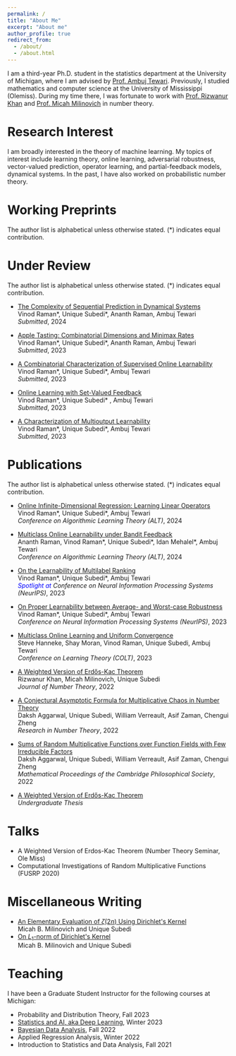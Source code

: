 ```yaml
---
permalink: /
title: "About Me"
excerpt: "About me"
author_profile: true
redirect_from: 
  - /about/
  - /about.html
---
```


I am a third-year Ph.D. student in the statistics department at the University of Michigan, where I am advised by [Prof. Ambuj Tewari](https://ambujtewari.github.io/). Previously, I studied mathematics and computer science at the University of Mississippi (Olemiss). During my time there, I was fortunate to work with [Prof. Rizwanur Khan](http://home.olemiss.edu/~rrkhan/) and [Prof. Micah Milinovich](http://home.olemiss.edu/~mbmilino/) in number theory. 


Research Interest
======

I am broadly interested in the theory of machine learning. My topics of interest include learning theory, online learning, adversarial robustness, vector-valued prediction, operator learning, and partial-feedback models, dynamical systems. In the past, I have also worked on probabilistic number theory. 

Working Preprints
======
The author list is alphabetical unless otherwise stated. (*) indicates equal contribution.








Under Review
======
The author list is alphabetical unless otherwise stated. (*) indicates equal contribution.

- [The Complexity of Sequential Prediction in Dynamical Systems](https://arxiv.org/abs/2402.06614)    
Vinod Raman\*, Unique Subedi\*, Ananth Raman, Ambuj Tewari  
*Submitted*, 2024

- [Apple Tasting: Combinatorial Dimensions and Minimax Rates](https://arxiv.org/abs/2310.19064)    
Vinod Raman\*, Unique Subedi\*, Ananth Raman, Ambuj Tewari  
*Submitted*, 2023

- [A Combinatorial Characterization of Supervised Online Learnability](https://arxiv.org/abs/2307.03816)   
  Vinod Raman\*, Unique Subedi\*, Ambuj Tewari   
*Submitted*, 2023


 - [Online Learning with Set-Valued Feedback](https://arxiv.org/abs/2306.06247)   
   Vinod Raman\*, Unique Subedi\* , Ambuj Tewari         
 *Submitted*, 2023  


- [A Characterization of Multioutput Learnability](https://arxiv.org/abs/2301.02729)   
  Vinod Raman\*, Unique Subedi\*, Ambuj Tewari    
*Submitted*, 2023    


Publications 
======
The author list is alphabetical unless otherwise stated. (*) indicates equal contribution.

- [Online Infinite-Dimensional Regression: Learning Linear Operators](https://arxiv.org/abs/2309.06548)       
Vinod Raman\*, Unique Subedi\*, Ambuj Tewari  
*Conference on Algorithmic Learning Theory (ALT)*, 2024

- [Multiclass Online Learnability under Bandit Feedback](https://arxiv.org/abs/2308.04620)   
  Ananth Raman, Vinod Raman\*, Unique Subedi\*, Idan Mehalel\*, Ambuj Tewari   
*Conference on Algorithmic Learning Theory (ALT)*, 2024

- [On the Learnability of Multilabel Ranking](https://arxiv.org/abs/2304.03337)   
  Vinod Raman\*, Unique Subedi\*, Ambuj Tewari    
  *<font color='blue'> Spotlight at </font> Conference on Neural Information Processing Systems (NeurIPS)*, 2023  

- [On Proper Learnability between Average- and Worst-case Robustness](https://arxiv.org/abs/2211.05656)    
  Vinod Raman\*, Unique Subedi\*, Ambuj Tewari   
  *Conference on Neural Information Processing Systems (NeurIPS)*, 2023   

- [Multiclass Online Learning and Uniform Convergence](https://proceedings.mlr.press/v195/hanneke23b.html)    
  Steve Hanneke, Shay Moran, Vinod Raman, Unique Subedi, Ambuj Tewari     
  *Conference on Learning Theory (COLT)*, 2023  

- [A Weighted Version of Erdős-Kac Theorem](https://www.sciencedirect.com/science/article/abs/pii/S0022314X21003681)  
Rizwanur Khan, Micah Milinovich, Unique Subedi     
*Journal of Number Theory*, 2022    
  

- [A Conjectural Asymptotic Formula for Multiplicative Chaos in Number Theory](https://link.springer.com/article/10.1007/s40993-022-00332-x)    
 Daksh Aggarwal, Unique Subedi, William Verreault, Asif Zaman, Chengui Zheng      
*Research in Number Theory*, 2022   


- [Sums of Random Multiplicative Functions over Function Fields with Few Irreducible Factors](https://www.cambridge.org/core/journals/mathematical-proceedings-of-the-cambridge-philosophical-society/article/abs/sums-of-random-multiplicative-functions-over-function-fields-with-few-irreducible-factors/636667B07830029AB35196FF595CA055)   
 Daksh Aggarwal, Unique Subedi, William Verreault, Asif Zaman, Chengui Zheng      
*Mathematical Proceedings of the Cambridge Philosophical Society*, 2022   

- [A Weighted Version of Erdős-Kac Theorem](https://egrove.olemiss.edu/cgi/viewcontent.cgi?article=2687&context=hon_thesis)  
 *Undergraduate Thesis*




Talks
======
- A Weighted Version of Erdos-Kac Theorem (Number Theory Seminar, Ole Miss) 
- Computational Investigations of Random Multiplicative Functions (FUSRP 2020)


Miscellaneous Writing
======

- [An Elementary Evaluation of $\zeta(2n)$ Using Dirichlet's Kernel](https://unique-subedi.github.io/Misc_Writings/Dirichlet_s_Kernel_and_Zeta_2n_.pdf)    
  Micah B. Milinovich and Unique Subedi
- [On $L_1$-norm of Dirichlet's Kernel](https://unique-subedi.github.io/Misc_Writings/L1_Norm_of_Dirichlet_s_Kernel.pdf)  
  Micah B. Milinovich and Unique Subedi


Teaching
======
I have been a Graduate Student Instructor for the following courses at Michigan:
- Probability and Distribution Theory, Fall 2023
- [Statistics and AI, aka Deep Learning](https://ambujtewari.github.io/stats315-winter2023/), Winter 2023
- [Bayesian Data Analysis](https://yixinwang.github.io/courses/bayesian/fall22/bayesian22f.html), Fall 2022
- Applied Regression Analysis, Winter 2022
- Introduction to Statistics and Data Analysis, Fall 2021
